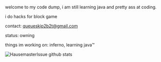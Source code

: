 welcome to my code dump, i am still learning java and pretty ass at coding.

i do hacks for block game

contact: queueskip2b2t@gmail.com

status: owning

things im working on: inferno, learning java™

![HausemasterIssue github stats](https://github-readme-stats.vercel.app/api?username=HausemasterIssue&theme=prussian)

<!---
HausemasterIssue/HausemasterIssue is a ✨ special ✨ repository because its `README.md` (this file) appears on your GitHub profile.
You can click the Preview link to take a look at your changes.
--->
